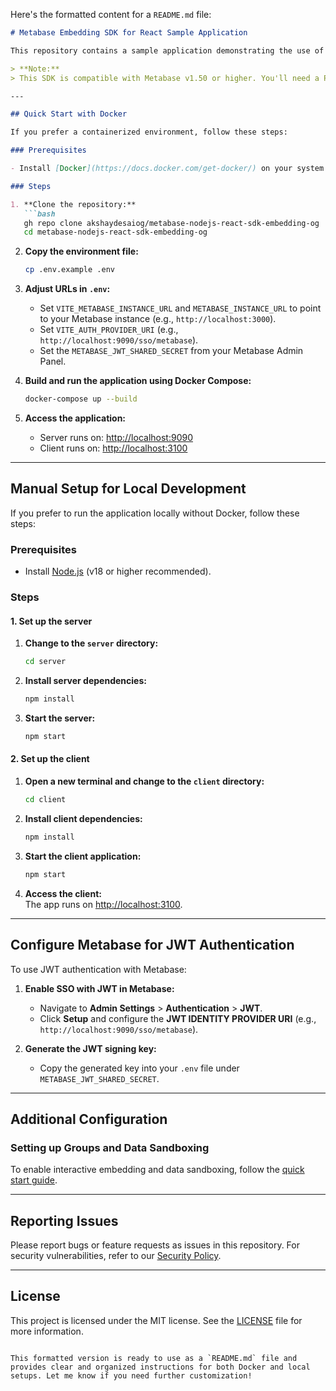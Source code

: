 Here's the formatted content for a `README.md` file:

```markdown
# Metabase Embedding SDK for React Sample Application

This repository contains a sample application demonstrating the use of the Metabase Embedding SDK with React. You can choose to set up the application using Docker or manually for local development.

> **Note:**  
> This SDK is compatible with Metabase v1.50 or higher. You'll need a Pro or Enterprise version of Metabase up and running. If you're not sure where to start, sign up for [Pro Cloud](https://www.metabase.com/pricing).

---

## Quick Start with Docker

If you prefer a containerized environment, follow these steps:

### Prerequisites

- Install [Docker](https://docs.docker.com/get-docker/) on your system.

### Steps

1. **Clone the repository:**
   ```bash
   gh repo clone akshaydesaiog/metabase-nodejs-react-sdk-embedding-og
   cd metabase-nodejs-react-sdk-embedding-og
   ```

2. **Copy the environment file:**
   ```bash
   cp .env.example .env
   ```

3. **Adjust URLs in `.env`:**
   - Set `VITE_METABASE_INSTANCE_URL` and `METABASE_INSTANCE_URL` to point to your Metabase instance (e.g., `http://localhost:3000`).
   - Set `VITE_AUTH_PROVIDER_URI` (e.g., `http://localhost:9090/sso/metabase`).
   - Set the `METABASE_JWT_SHARED_SECRET` from your Metabase Admin Panel.

4. **Build and run the application using Docker Compose:**
   ```bash
   docker-compose up --build
   ```

5. **Access the application:**
   - Server runs on: [http://localhost:9090](http://localhost:9090)
   - Client runs on: [http://localhost:3100](http://localhost:3100)

---

## Manual Setup for Local Development

If you prefer to run the application locally without Docker, follow these steps:

### Prerequisites

- Install [Node.js](https://nodejs.org/) (v18 or higher recommended).

### Steps

#### 1. Set up the server

1. **Change to the `server` directory:**
   ```bash
   cd server
   ```

2. **Install server dependencies:**
   ```bash
   npm install
   ```

3. **Start the server:**
   ```bash
   npm start
   ```

#### 2. Set up the client

1. **Open a new terminal and change to the `client` directory:**
   ```bash
   cd client
   ```

2. **Install client dependencies:**
   ```bash
   npm install
   ```

3. **Start the client application:**
   ```bash
   npm start
   ```

4. **Access the client:**  
   The app runs on [http://localhost:3100](http://localhost:3100).

---

## Configure Metabase for JWT Authentication

To use JWT authentication with Metabase:

1. **Enable SSO with JWT in Metabase:**
   - Navigate to **Admin Settings** > **Authentication** > **JWT**.
   - Click **Setup** and configure the **JWT IDENTITY PROVIDER URI** (e.g., `http://localhost:9090/sso/metabase`).

2. **Generate the JWT signing key:**
   - Copy the generated key into your `.env` file under `METABASE_JWT_SHARED_SECRET`.

---

## Additional Configuration

### Setting up Groups and Data Sandboxing

To enable interactive embedding and data sandboxing, follow the [quick start guide](https://www.metabase.com/learn/customer-facing-analytics/interactive-embedding-quick-start).

---

## Reporting Issues

Please report bugs or feature requests as issues in this repository. For security vulnerabilities, refer to our [Security Policy](https://github.com/metabase/metabase/security#reporting-a-vulnerability).

---

## License

This project is licensed under the MIT license. See the [LICENSE](./LICENSE) file for more information.
```

This formatted version is ready to use as a `README.md` file and provides clear and organized instructions for both Docker and local setups. Let me know if you need further customization!